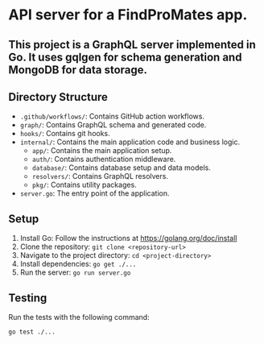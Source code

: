 # API server for a FindProMates app.

## This project is a GraphQL server implemented in Go. It uses gqlgen for schema generation and MongoDB for data storage.

## Directory Structure

- `.github/workflows/`: Contains GitHub action workflows.
- `graph/`: Contains GraphQL schema and generated code.
- `hooks/`: Contains git hooks.
- `internal/`: Contains the main application code and business logic.
  - `app/`: Contains the main application setup.
  - `auth/`: Contains authentication middleware.
  - `database/`: Contains database setup and data models.
  - `resolvers/`: Contains GraphQL resolvers.
  - `pkg/`: Contains utility packages.
- `server.go`: The entry point of the application.

## Setup

1. Install Go: Follow the instructions at https://golang.org/doc/install
2. Clone the repository: `git clone <repository-url>`
3. Navigate to the project directory: `cd <project-directory>`
4. Install dependencies: `go get ./...`
5. Run the server: `go run server.go`

## Testing

Run the tests with the following command:

```sh
go test ./...
```
